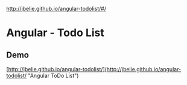 http://jbelie.github.io/angular-todolist/#/
# Angular - Todo List

## Demo
[http://jbelie.github.io/angular-todolist/](http://jbelie.github.io/angular-todolist/ "Angular ToDo List")
